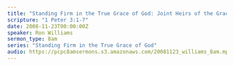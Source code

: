 ```yaml
---
title: "Standing Firm in the True Grace of God: Joint Heirs of the Grace of Life"
scripture: "1 Peter 3:1-7"
date: 2008-11-23T00:00:00Z
speaker: Ron Williams
sermon_type: 8am
series: "Standing Firm in the True Grace of God"
audio: https://pcpc8amsermons.s3.amazonaws.com/20081123_williams_8am.mp3 
---
```



